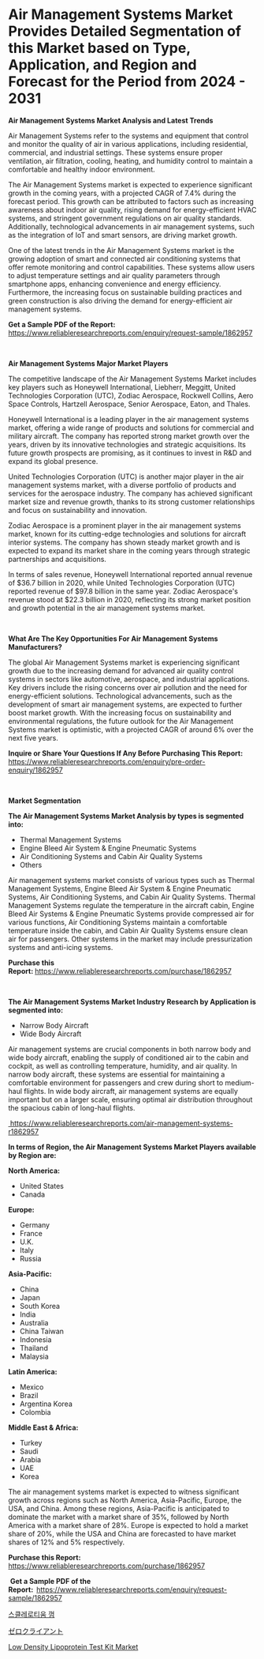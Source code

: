 <p><h1>Air Management Systems Market Provides Detailed Segmentation of this Market based on Type, Application, and Region and Forecast for the Period from 2024 - 2031</h1></p><p><strong>Air Management Systems Market Analysis and Latest Trends</strong></p>
<p><p>Air Management Systems refer to the systems and equipment that control and monitor the quality of air in various applications, including residential, commercial, and industrial settings. These systems ensure proper ventilation, air filtration, cooling, heating, and humidity control to maintain a comfortable and healthy indoor environment.</p><p>The Air Management Systems market is expected to experience significant growth in the coming years, with a projected CAGR of 7.4% during the forecast period. This growth can be attributed to factors such as increasing awareness about indoor air quality, rising demand for energy-efficient HVAC systems, and stringent government regulations on air quality standards. Additionally, technological advancements in air management systems, such as the integration of IoT and smart sensors, are driving market growth.</p><p>One of the latest trends in the Air Management Systems market is the growing adoption of smart and connected air conditioning systems that offer remote monitoring and control capabilities. These systems allow users to adjust temperature settings and air quality parameters through smartphone apps, enhancing convenience and energy efficiency. Furthermore, the increasing focus on sustainable building practices and green construction is also driving the demand for energy-efficient air management systems.</p></p>
<p><strong>Get a Sample PDF of the Report:&nbsp;</strong> <a href="https://www.reliableresearchreports.com/enquiry/request-sample/1862957">https://www.reliableresearchreports.com/enquiry/request-sample/1862957</a></p>
<p>&nbsp;</p>
<p><strong>Air Management Systems Major Market Players</strong></p>
<p><p>The competitive landscape of the Air Management Systems Market includes key players such as Honeywell International, Liebherr, Meggitt, United Technologies Corporation (UTC), Zodiac Aerospace, Rockwell Collins, Aero Space Controls, Hartzell Aerospace, Senior Aerospace, Eaton, and Thales. </p><p>Honeywell International is a leading player in the air management systems market, offering a wide range of products and solutions for commercial and military aircraft. The company has reported strong market growth over the years, driven by its innovative technologies and strategic acquisitions. Its future growth prospects are promising, as it continues to invest in R&D and expand its global presence.</p><p>United Technologies Corporation (UTC) is another major player in the air management systems market, with a diverse portfolio of products and services for the aerospace industry. The company has achieved significant market size and revenue growth, thanks to its strong customer relationships and focus on sustainability and innovation.</p><p>Zodiac Aerospace is a prominent player in the air management systems market, known for its cutting-edge technologies and solutions for aircraft interior systems. The company has shown steady market growth and is expected to expand its market share in the coming years through strategic partnerships and acquisitions.</p><p>In terms of sales revenue, Honeywell International reported annual revenue of $36.7 billion in 2020, while United Technologies Corporation (UTC) reported revenue of $97.8 billion in the same year. Zodiac Aerospace's revenue stood at $22.3 billion in 2020, reflecting its strong market position and growth potential in the air management systems market.</p></p>
<p>&nbsp;</p>
<p><strong>What Are The Key Opportunities For Air Management Systems Manufacturers?</strong></p>
<p><p>The global Air Management Systems market is experiencing significant growth due to the increasing demand for advanced air quality control systems in sectors like automotive, aerospace, and industrial applications. Key drivers include the rising concerns over air pollution and the need for energy-efficient solutions. Technological advancements, such as the development of smart air management systems, are expected to further boost market growth. With the increasing focus on sustainability and environmental regulations, the future outlook for the Air Management Systems market is optimistic, with a projected CAGR of around 6% over the next five years.</p></p>
<p><strong>Inquire or Share Your Questions If Any Before Purchasing This Report:</strong> <a href="https://www.reliableresearchreports.com/enquiry/pre-order-enquiry/1862957">https://www.reliableresearchreports.com/enquiry/pre-order-enquiry/1862957</a></p>
<p>&nbsp;</p>
<p><strong>Market Segmentation</strong></p>
<p><strong>The Air Management Systems Market Analysis by types is segmented into:</strong></p>
<p><ul><li>Thermal Management Systems</li><li>Engine Bleed Air System & Engine Pneumatic Systems</li><li>Air Conditioning Systems and Cabin Air Quality Systems</li><li>Others</li></ul></p>
<p><p>Air management systems market consists of various types such as Thermal Management Systems, Engine Bleed Air System & Engine Pneumatic Systems, Air Conditioning Systems, and Cabin Air Quality Systems. Thermal Management Systems regulate the temperature in the aircraft cabin, Engine Bleed Air Systems & Engine Pneumatic Systems provide compressed air for various functions, Air Conditioning Systems maintain a comfortable temperature inside the cabin, and Cabin Air Quality Systems ensure clean air for passengers. Other systems in the market may include pressurization systems and anti-icing systems.</p></p>
<p><strong>Purchase this Report:&nbsp;</strong><a href="https://www.reliableresearchreports.com/purchase/1862957">https://www.reliableresearchreports.com/purchase/1862957</a></p>
<p>&nbsp;</p>
<p><strong>The Air Management Systems Market Industry Research by Application is segmented into:</strong></p>
<p><ul><li>Narrow Body Aircraft</li><li>Wide Body Aircraft</li></ul></p>
<p><p>Air management systems are crucial components in both narrow body and wide body aircraft, enabling the supply of conditioned air to the cabin and cockpit, as well as controlling temperature, humidity, and air quality. In narrow body aircraft, these systems are essential for maintaining a comfortable environment for passengers and crew during short to medium-haul flights. In wide body aircraft, air management systems are equally important but on a larger scale, ensuring optimal air distribution throughout the spacious cabin of long-haul flights.</p></p>
<p><a href="https://www.reliableresearchreports.com/air-management-systems-r1862957">&nbsp;https://www.reliableresearchreports.com/air-management-systems-r1862957</a></p>
<p><strong>In terms of Region, the Air Management Systems Market Players available by Region are:</strong></p>
<p>
    <p> <strong> North America: </strong>
        <ul>
            <li>United States</li>
            <li>Canada</li>
        </ul>
        </p> 
    <p> <strong> Europe: </strong>
        <ul>
            <li>Germany</li>
            <li>France</li>
            <li>U.K.</li>
            <li>Italy</li>
            <li>Russia</li>
        </ul>
        </p> 
    <p> <strong> Asia-Pacific: </strong>
        <ul>
            <li>China</li>
            <li>Japan</li>
            <li>South Korea</li>
            <li>India</li>
            <li>Australia</li>
            <li>China Taiwan</li>
            <li>Indonesia</li>
            <li>Thailand</li>
            <li>Malaysia</li>
        </ul>
        </p> 
    <p> <strong> Latin America: </strong>
        <ul>
            <li>Mexico</li>
            <li>Brazil</li>
            <li>Argentina Korea</li>
            <li>Colombia</li>
        </ul>
        </p> 
    <p> <strong> Middle East & Africa: </strong>
        <ul>
            <li>Turkey</li>
            <li>Saudi</li>
            <li>Arabia</li>
            <li>UAE</li>
            <li>Korea</li>
        </ul>
    </p>
    </p>
<p><p>The air management systems market is expected to witness significant growth across regions such as North America, Asia-Pacific, Europe, the USA, and China. Among these regions, Asia-Pacific is anticipated to dominate the market with a market share of 35%, followed by North America with a market share of 28%. Europe is expected to hold a market share of 20%, while the USA and China are forecasted to have market shares of 12% and 5% respectively.</p></p>
<p><strong>Purchase this Report: </strong><a href="https://www.reliableresearchreports.com/purchase/1862957">https://www.reliableresearchreports.com/purchase/1862957</a></p>
<p>&nbsp;<strong>Get a Sample PDF of the Report:&nbsp;&nbsp;</strong><a href="https://www.reliableresearchreports.com/enquiry/request-sample/1862957">https://www.reliableresearchreports.com/enquiry/request-sample/1862957</a></p>
<p><strong></strong></p>
<p><p><a href="https://github.com/laholand/Market-Research-Report-List-3/blob/main/995775629651.md">스클레로티움 껌</a></p><p><a href="https://github.com/mohamedbakry57/Market-Research-Report-List-3/blob/main/392781732627.md">ゼロクライアント</a></p><p><a href="https://shimmer-gardenia-37a.notion.site/Low-Density-Lipoprotein-Test-Kit-Market-Report-Reveals-the-Latest-Trends-And-Growth-Opportunities-of-d9c77862e4b1430a9538ab2f48201d13">Low Density Lipoprotein Test Kit Market</a></p></p>